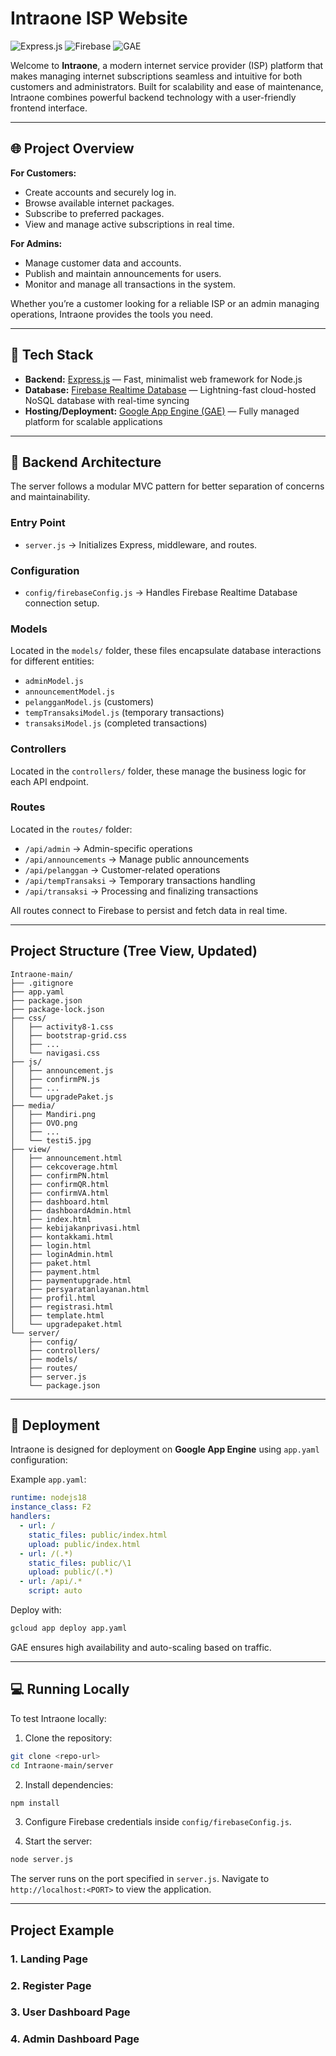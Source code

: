 # Intraone ISP Website

![Express.js](https://img.shields.io/badge/Express.js-4.x-brightgreen) ![Firebase](https://img.shields.io/badge/Firebase-Realtime%20DB-orange) ![GAE](https://img.shields.io/badge/Google%20App%20Engine-Deployed-blue)

Welcome to **Intraone**, a modern internet service provider (ISP) platform that makes managing internet subscriptions seamless and intuitive for both customers and administrators. Built for scalability and ease of maintenance, Intraone combines powerful backend technology with a user-friendly frontend interface.

---

## 🌐 Project Overview

**For Customers:**

* Create accounts and securely log in.
* Browse available internet packages.
* Subscribe to preferred packages.
* View and manage active subscriptions in real time.

**For Admins:**

* Manage customer data and accounts.
* Publish and maintain announcements for users.
* Monitor and manage all transactions in the system.

Whether you’re a customer looking for a reliable ISP or an admin managing operations, Intraone provides the tools you need.

---

## 🚀 Tech Stack

* **Backend:** [Express.js](https://expressjs.com/) — Fast, minimalist web framework for Node.js
* **Database:** [Firebase Realtime Database](https://firebase.google.com/docs/database) — Lightning-fast cloud-hosted NoSQL database with real-time syncing
* **Hosting/Deployment:** [Google App Engine (GAE)](https://cloud.google.com/appengine) — Fully managed platform for scalable applications

---

## 🔧 Backend Architecture

The server follows a modular MVC pattern for better separation of concerns and maintainability.

### Entry Point

* `server.js` → Initializes Express, middleware, and routes.

### Configuration

* `config/firebaseConfig.js` → Handles Firebase Realtime Database connection setup.

### Models

Located in the `models/` folder, these files encapsulate database interactions for different entities:

* `adminModel.js`
* `announcementModel.js`
* `pelangganModel.js` (customers)
* `tempTransaksiModel.js` (temporary transactions)
* `transaksiModel.js` (completed transactions)

### Controllers

Located in the `controllers/` folder, these manage the business logic for each API endpoint.

### Routes

Located in the `routes/` folder:

* `/api/admin` → Admin-specific operations
* `/api/announcements` → Manage public announcements
* `/api/pelanggan` → Customer-related operations
* `/api/tempTransaksi` → Temporary transactions handling
* `/api/transaksi` → Processing and finalizing transactions

All routes connect to Firebase to persist and fetch data in real time.

---

## Project Structure (Tree View, Updated)

```
Intraone-main/
├── .gitignore
├── app.yaml
├── package.json
├── package-lock.json
├── css/
│   ├── activity8-1.css
│   ├── bootstrap-grid.css
│   ├── ...
│   └── navigasi.css
├── js/
│   ├── announcement.js
│   ├── confirmPN.js
│   ├── ...
│   └── upgradePaket.js
├── media/
│   ├── Mandiri.png
│   ├── OVO.png
│   ├── ...
│   └── testi5.jpg
├── view/
│   ├── announcement.html
│   ├── cekcoverage.html
│   ├── confirmPN.html
│   ├── confirmQR.html
│   ├── confirmVA.html
│   ├── dashboard.html
│   ├── dashboardAdmin.html
│   ├── index.html
│   ├── kebijakanprivasi.html
│   ├── kontakkami.html
│   ├── login.html
│   ├── loginAdmin.html
│   ├── paket.html
│   ├── payment.html
│   ├── paymentupgrade.html
│   ├── persyaratanlayanan.html
│   ├── profil.html
│   ├── registrasi.html
│   ├── template.html
│   └── upgradepaket.html
└── server/
    ├── config/
    ├── controllers/
    ├── models/
    ├── routes/
    ├── server.js
    └── package.json
```


---

## 🚢 Deployment

Intraone is designed for deployment on **Google App Engine** using `app.yaml` configuration:

Example `app.yaml`:

```yaml
runtime: nodejs18
instance_class: F2
handlers:
  - url: /
    static_files: public/index.html
    upload: public/index.html
  - url: /(.*)
    static_files: public/\1
    upload: public/(.*)
  - url: /api/.*
    script: auto
```

Deploy with:

```bash
gcloud app deploy app.yaml
```

GAE ensures high availability and auto-scaling based on traffic.

---

## 💻 Running Locally

To test Intraone locally:

1. Clone the repository:

```bash
git clone <repo-url>
cd Intraone-main/server
```

2. Install dependencies:

```bash
npm install
```

3. Configure Firebase credentials inside `config/firebaseConfig.js`.

4. Start the server:

```bash
node server.js
```

The server runs on the port specified in `server.js`. Navigate to `http://localhost:<PORT>` to view the application.

---

## Project Example

### 1. Landing Page

### 2. Register Page

### 3. User Dashboard Page

### 4. Admin Dashboard Page
